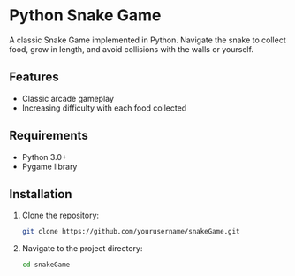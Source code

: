 # Python Snake Game

A classic Snake Game implemented in Python. Navigate the snake to collect food, grow in length, and avoid collisions with the walls or yourself. 

## Features

- Classic arcade gameplay
- Increasing difficulty with each food collected

## Requirements

- Python 3.0+
- Pygame library

## Installation

1. Clone the repository:
    ```bash
    git clone https://github.com/yourusername/snakeGame.git
    ```
2. Navigate to the project directory:
    ```bash
    cd snakeGame
    ```



